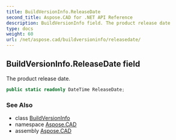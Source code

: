 ```yaml
---
title: BuildVersionInfo.ReleaseDate
second_title: Aspose.CAD for .NET API Reference
description: BuildVersionInfo field. The product release date
type: docs
weight: 60
url: /net/aspose.cad/buildversioninfo/releasedate/
---
```

## BuildVersionInfo.ReleaseDate field

The product release date.

```csharp
public static readonly DateTime ReleaseDate;
```

### See Also

* class [BuildVersionInfo](../)
* namespace [Aspose.CAD](../../../aspose.cad/)
* assembly [Aspose.CAD](../../../)


